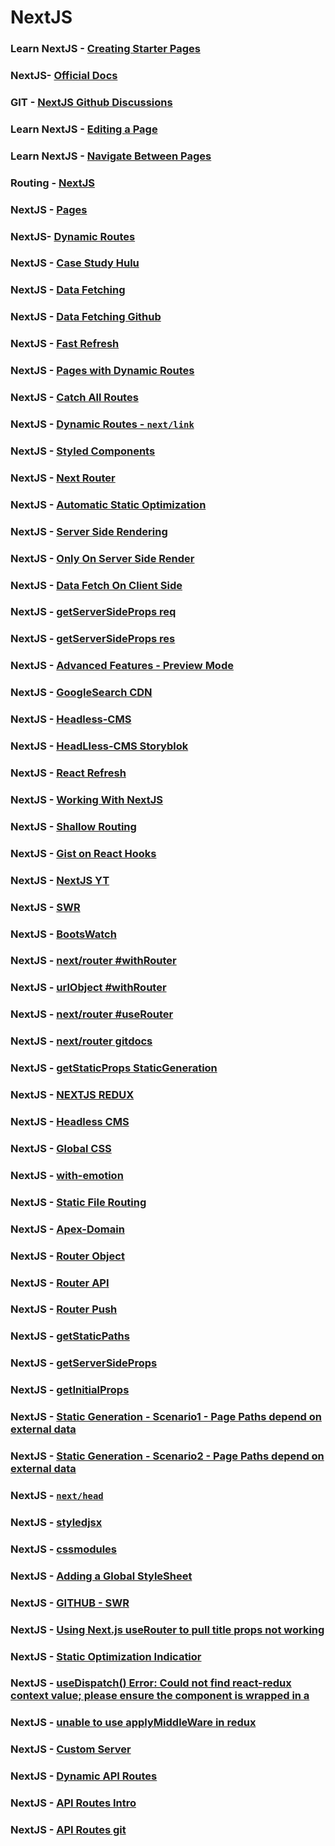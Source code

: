 # NextJS

### Learn NextJS - [Creating Starter Pages](https://nextjs.org/learn/basics/create-nextjs-app)
	
### NextJS- [Official Docs](https://nextjs.org/docs/getting-started)

### GIT - [NextJS Github Discussions](https://github.com/vercel/next.js/discussions)

### Learn NextJS - [Editing a Page](https://nextjs.org/learn/basics/create-nextjs-app/editing-the-page)

### Learn NextJS - [Navigate Between Pages](https://nextjs.org/learn/basics/navigate-between-pages)

### Routing - [NextJS](https://nextjs.org/docs/routing/introduction)

### NextJS - [Pages](https://nextjs.org/docs/basic-features/pages)

### NextJS- [Dynamic Routes](https://nextjs.org/docs/routing/dynamic-routes)

### NextJS - [Case Study Hulu](https://nextjs.org/case-studies/hulu)

### NextJS - [Data Fetching](https://nextjs.org/docs/basic-features/data-fetching)

### NextJS - [Data Fetching Github](https://github.com/vercel/next.js/tree/master/examples/data-fetch)

### NextJS - [Fast Refresh](https://nextjs.org/blog/next-9-4#fast-refresh)

### NextJS - [Pages with Dynamic Routes](https://nextjs.org/docs/basic-features/pages#pages-with-dynamic-routes)

### NextJS - [Catch All Routes](https://github.com/vercel/next.js/tree/canary/examples/catch-all-routes)

### NextJS - [Dynamic Routes - `next/link`](https://nextjs.org/docs/api-reference/next/link#dynamic-routes)

### NextJS - [Styled Components](https://styled-components.com/)

### NextJS - [Next Router](https://nextjs.org/docs/api-reference/next/router)

### NextJS - [Automatic Static Optimization](https://nextjs.org/docs/advanced-features/automatic-static-optimization)

### NextJS - [Server Side Rendering](https://nextjs.org/docs/basic-features/pages#server-side-rendering)

### NextJS - [Only On Server Side Render](https://nextjs.org/docs/basic-features/data-fetching#only-runs-on-server-side)

### NextJS - [Data Fetch On Client Side](https://nextjs.org/docs/basic-features/data-fetching#fetching-data-on-the-client-side)

### NextJS - [getServerSideProps req](https://nodejs.org/api/http.html#http_class_http_incomingmessage)

### NextJS - [getServerSideProps res](https://nodejs.org/api/http.html#http_class_http_serverresponse)

### NextJS - [Advanced Features - Preview Mode](https://nodejs.org/api/http.html#http_class_http_serverresponse)

### NextJS - [GoogleSearch CDN](https://stackoverflow.com/questions/41604263/how-to-display-local-image-in-markdown)

### NextJS - [Headless-CMS](https://www.google.com/search?sxsrf=ALeKk0132cpP-E1QZWYTfVEeuFdXaKF85A%3A1591368619211&ei=q1vaXurMDNGW4-EP9Yq2yA8&q=headless-cms+js&oq=headless-cms+js&gs_lcp=CgZwc3ktYWIQAzIGCAAQFhAeMgYIABAWEB4yBggAEBYQHjIGCAAQFhAeMgYIABAWEB4yBggAEBYQHjIGCAAQFhAeMgYIABAWEB4yBggAEBYQHjIGCAAQFhAeOgQIABBHOgQIIxAnOgIIADoECAAQHlDjFFjDGmC5G2gAcAF4AIABeogB8gGSAQMwLjKYAQCgAQGqAQdnd3Mtd2l6&sclient=psy-ab&ved=0ahUKEwiqzoSK9urpAhVRyzgGHXWFDfkQ4dUDCAw&uact=5)

### NextJS - [HeadLless-CMS Storyblok](https://www.storyblok.com/tp/headless-cms-explained)

### NextJS - [React Refresh](https://github.com/facebook/react/tree/master/packages/react-refresh)

### NextJS - [Working With NextJS](https://ghost.org/docs/api/v3/nextjs/)

### NextJS - [Shallow Routing](https://nextjs.org/docs/routing/shallow-routing)

### NextJS - [Gist on React Hooks](https://gist.github.com/Ifmr24/3761a1510513d48c1b9613a6aacd4fc4)

### NextJS - [NextJS YT](https://www.youtube.com/watch?v=KC7j3DtOnYE&t=1490s)

### NextJS - [SWR](https://swr.now.sh/)

### NextJS - [BootsWatch](https://bootswatch.com/)

### NextJS - [next/router #withRouter](https://nextjs.org/docs/api-reference/next/router#withrouter)

### NextJS - [urlObject #withRouter](https://nextjs.org/docs/api-reference/next/router#with-url-object)

### NextJS - [next/router #useRouter](https://nextjs.org/docs/api-reference/next/router#userouter)

### NextJS - [next/router gitdocs](https://github.com/vercel/next.js/tree/canary/examples/using-router)

### NextJS - [getStaticProps StaticGeneration](https://nextjs.org/docs/basic-features/data-fetching#getstaticprops-static-generation)

### NextJS - [NEXTJS REDUX](https://dev.to/waqasabbasi/server-side-rendered-app-with-next-js-react-and-redux-38gf)

### NextJS - [Headless CMS](https://techterms.com/definition/cms)

### NextJS - [Global CSS](https://nextjs.org/learn/basics/assets-metadata-css/global-styles)

### NextJS - [with-emotion](https://github.com/vercel/next.js/tree/canary/examples/with-emotion)

### NextJS - [Static File Routing](https://nextjs.org/docs/basic-features/static-file-serving)

### NextJS - [Apex-Domain](https://vercel.com/docs/v2/platform/glossary#apex-domain)

### NextJS - [Router Object](https://nextjs.org/docs/api-reference/next/router#router-object)

### NextJS - [Router API](https://nextjs.org/docs/api-reference/next/router#router-api)

### NextJS - [Router Push](https://nextjs.org/docs/api-reference/next/router#routerpush)

### NextJS - [getStaticPaths](https://nextjs.org/docs/basic-features/data-fetching#getstaticpaths-static-generation)

### NextJS - [getServerSideProps](https://nextjs.org/docs/basic-features/data-fetching#getserversideprops-server-side-rendering)

### NextJS - [getInitialProps](https://nextjs.org/docs/api-reference/data-fetching/getInitialProps)

### NextJS - [Static Generation - Scenario1 - Page Paths depend on external data](https://nextjs.org/docs/basic-features/pages#scenario-1-your-page-content-depends-on-external-data)

### NextJS - [Static Generation - Scenario2 - Page Paths depend on external data](https://nextjs.org/docs/basic-features/pages#scenario-2-your-page-paths-depend-on-external-data)

### NextJS - [`next/head`](https://nextjs.org/docs/api-reference/next/head)

### NextJS - [styledjsx](https://github.com/vercel/styled-jsx)

### NextJS - [cssmodules](https://github.com/css-modules/css-modules)

### NextJS - [Adding a Global StyleSheet](https://nextjs.org/docs/basic-features/built-in-css-support#adding-a-global-stylesheet)

### NextJS - [GITHUB - SWR](https://github.com/vercel/swr)

### NextJS - [Using Next.js useRouter to pull title props not working](https://stackoverflow.com/questions/58601046/using-next-js-userouter-to-pull-title-props-not-working)

### NextJS - [Static Optimization Indicatior](https://nextjs.org/docs/api-reference/next.config.js/static-optimization-indicator)

### NextJS - [useDispatch() Error: Could not find react-redux context value; please ensure the component is wrapped in a <Provider>](https://stackoverflow.com/questions/60329421/usedispatch-error-could-not-find-react-redux-context-value-please-ensure-the)

### NextJS - [unable to use applyMiddleWare in redux](https://stackoverflow.com/questions/50617486/unable-to-use-applymiddleware-in-redux)

### NextJS - [Custom Server](https://nextjs.org/docs/advanced-features/custom-server)

### NextJS - [Dynamic API Routes](https://nextjs.org/docs/api-routes/dynamic-api-routes)

### NextJS - [API Routes Intro](https://nextjs.org/docs/api-routes/dynamic-api-routes)

### NextJS - [API Routes git](https://nextjs.org/docs/api-routes/dynamic-api-routes)
